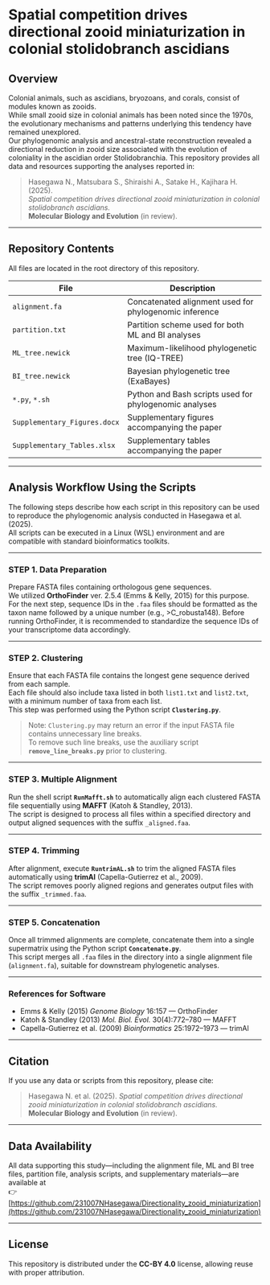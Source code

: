 # Spatial competition drives directional zooid miniaturization in colonial stolidobranch ascidians

## Overview
Colonial animals, such as ascidians, bryozoans, and corals, consist of modules known as zooids.  
While small zooid size in colonial animals has been noted since the 1970s, the evolutionary mechanisms and patterns underlying this tendency have remained unexplored.  
Our phylogenomic analysis and ancestral-state reconstruction revealed a directional reduction in zooid size associated with the evolution of coloniality in the ascidian order Stolidobranchia.
This repository provides all data and resources supporting the analyses reported in:

> Hasegawa N., Matsubara S., Shiraishi A., Satake H., Kajihara H. (2025).  
> *Spatial competition drives directional zooid miniaturization in colonial stolidobranch ascidians.*  
> **Molecular Biology and Evolution** (in review).

---

## Repository Contents
All files are located in the root directory of this repository.

| File | Description |
|------|--------------|
| `alignment.fa` | Concatenated alignment used for phylogenomic inference |
| `partition.txt` | Partition scheme used for both ML and BI analyses |
| `ML_tree.newick` | Maximum-likelihood phylogenetic tree (IQ-TREE) |
| `BI_tree.newick` | Bayesian phylogenetic tree (ExaBayes) |
| `*.py`, `*.sh` | Python and Bash scripts used for phylogenomic analyses |
| `Supplementary_Figures.docx` | Supplementary figures accompanying the paper |
| `Supplementary_Tables.xlsx` | Supplementary tables accompanying the paper |

---

## Analysis Workflow Using the Scripts

The following steps describe how each script in this repository can be used to reproduce the phylogenomic analysis conducted in Hasegawa et al. (2025).  
All scripts can be executed in a Linux (WSL) environment and are compatible with standard bioinformatics toolkits.

---

### STEP 1. Data Preparation
Prepare FASTA files containing orthologous gene sequences.  
We utilized **OrthoFinder** ver. 2.5.4 (Emms & Kelly, 2015) for this purpose.  
For the next step, sequence IDs in the `.faa` files should be formatted as the taxon name followed by a unique number (e.g., >C_robusta148). Before running OrthoFinder, it is recommended to standardize the sequence IDs of your transcriptome data accordingly.

---

### STEP 2. Clustering
Ensure that each FASTA file contains the longest gene sequence derived from each sample.  
Each file should also include taxa listed in both `list1.txt` and `list2.txt`, with a minimum number of taxa from each list.  
This step was performed using the Python script **`Clustering.py`**.

> Note:
> `Clustering.py` may return an error if the input FASTA file contains unnecessary line breaks.  
> To remove such line breaks, use the auxiliary script **`remove_line_breaks.py`** prior to clustering.

---

### STEP 3. Multiple Alignment
Run the shell script **`RunMafft.sh`** to automatically align each clustered FASTA file sequentially using **MAFFT** (Katoh & Standley, 2013).  
The script is designed to process all files within a specified directory and output aligned sequences with the suffix `_aligned.faa`.

---

### STEP 4. Trimming
After alignment, execute **`RuntrimAL.sh`** to trim the aligned FASTA files automatically using **trimAl** (Capella-Gutierrez et al., 2009).  
The script removes poorly aligned regions and generates output files with the suffix `_trimmed.faa`.

---

### STEP 5. Concatenation
Once all trimmed alignments are complete, concatenate them into a single supermatrix using the Python script **`Concatenate.py`**.  
This script merges all `.faa` files in the directory into a single alignment file (`alignment.fa`), suitable for downstream phylogenetic analyses.

---

### References for Software
- Emms & Kelly (2015) *Genome Biology* 16:157 — OrthoFinder  
- Katoh & Standley (2013) *Mol. Biol. Evol.* 30(4):772–780 — MAFFT  
- Capella-Gutierrez et al. (2009) *Bioinformatics* 25:1972–1973 — trimAl

---

## Citation
If you use any data or scripts from this repository, please cite:  
> Hasegawa N. et al. (2025). *Spatial competition drives directional zooid miniaturization in colonial stolidobranch ascidians.*  
> **Molecular Biology and Evolution** (in review).

---

## Data Availability
All data supporting this study—including the alignment file, ML and BI tree files, partition file, analysis scripts, and supplementary materials—are available at  
👉 [https://github.com/231007NHasegawa/Directionality_zooid_miniaturization](https://github.com/231007NHasegawa/Directionality_zooid_miniaturization)

---

## License
This repository is distributed under the **CC-BY 4.0** license, allowing reuse with proper attribution.
